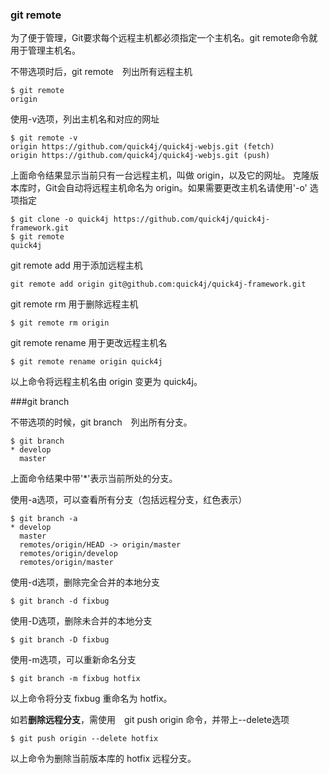 ### git remote
为了便于管理，Git要求每个远程主机都必须指定一个主机名。git remote命令就用于管理主机名。

不带选项时后，git remote　列出所有远程主机
```shell
$ git remote
origin
```

使用-v选项，列出主机名和对应的网址
```shell
$ git remote -v
origin https://github.com/quick4j/quick4j-webjs.git (fetch)
origin https://github.com/quick4j/quick4j-webjs.git (push)
```
上面命令结果显示当前只有一台远程主机，叫做 origin，以及它的网址。
克隆版本库时，Git会自动将远程主机命名为 origin。如果需要更改主机名请使用'-o' 选项指定
```shello
$ git clone -o quick4j https://github.com/quick4j/quick4j-framework.git
$ git remote
quick4j
```

git remote add 用于添加远程主机
```shell
git remote add origin git@github.com:quick4j/quick4j-framework.git
```

git remote rm 用于删除远程主机
```shell
$ git remote rm origin
```

git remote rename 用于更改远程主机名
```shell
$ git remote rename origin quick4j
```
以上命令将远程主机名由 origin 变更为 quick4j。

###git branch

不带选项的时候，git branch　列出所有分支。
```shell
$ git branch
* develop
  master
```
上面命令结果中带'*'表示当前所处的分支。

使用-a选项，可以查看所有分支（包括远程分支，红色表示）
```shell
$ git branch -a
* develop
  master
  remotes/origin/HEAD -> origin/master
  remotes/origin/develop
  remotes/origin/master
```

使用-d选项，删除完全合并的本地分支
```shell
$ git branch -d fixbug
```

使用-D选项，删除未合并的本地分支
```shell
$ git branch -D fixbug
```
使用-m选项，可以重新命名分支
```shell
$ git branch -m fixbug hotfix
```
以上命令将分支 fixbug 重命名为 hotfix。

如若**删除远程分支**，需使用　git push origin 命令，并带上--delete选项
```shell
$ git push origin --delete hotfix
```
以上命令为删除当前版本库的 hotfix 远程分支。
